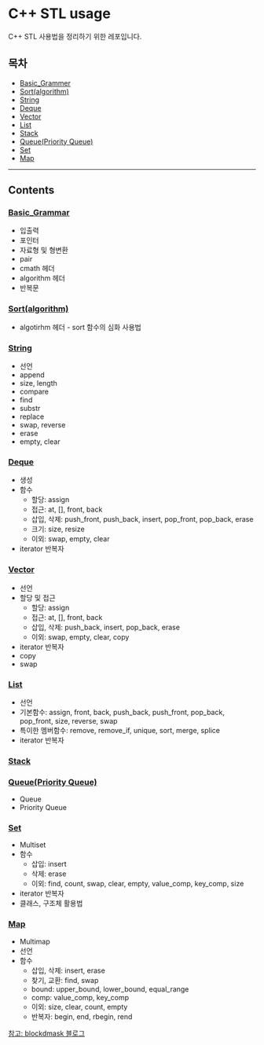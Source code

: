 # C++ STL usage

C++ STL 사용법을 정리하기 위한 레포입니다.

## 목차

- [Basic_Grammer](#-basic-grammar--https---githubcom-bsm8734-cpp-stl-study-blob-main-basic-grammarmd-)
- [Sort(algorithm)](#-sort-algorithm---https---githubcom-bsm8734-cpp-stl-study-blob-main-sortmd-)
- [String](#-string--https---githubcom-bsm8734-cpp-stl-study-blob-main-stringmd-)
- [Deque](#-deque--https---githubcom-bsm8734-cpp-stl-study-blob-main-dequemd-)
- [Vector](#-vector--https---githubcom-bsm8734-cpp-stl-study-blob-main-vectormd-)
- [List](#-list--https---githubcom-bsm8734-cpp-stl-study-blob-main-listmd-)
- [Stack](#-stack--https---githubcom-bsm8734-cpp-stl-study-blob-main-stackmd-)
- [Queue(Priority Queue)](#-queue-priority-queue---https---githubcom-bsm8734-cpp-stl-study-blob-main-queue-pq-heapmd-)
- [Set](#-set--https---githubcom-bsm8734-cpp-stl-study-blob-main-setmd-)
- [Map](#-map--https---githubcom-bsm8734-cpp-stl-study-blob-main-mapmd-)

---

## Contents

### [Basic_Grammar](https://github.com/bsm8734/cpp-stl-study/blob/main/Basic_Grammar.md)

- 입출력
- 포인터
- 자료형 및 형변환
- pair
- cmath 헤더
- algorithm 헤더
- 반복문

### [Sort(algorithm)](https://github.com/bsm8734/cpp-stl-study/blob/main/Sort.md)

- algotirhm 헤더 - sort 함수의 심화 사용법

### [String](https://github.com/bsm8734/cpp-stl-study/blob/main/String.md)

- 선언
- append
- size, length
- compare
- find
- substr
- replace
- swap, reverse
- erase
- empty, clear

### [Deque](https://github.com/bsm8734/cpp-stl-study/blob/main/Deque.md)

- 생성 
- 함수
  - 할당: assign
  - 접근: at, [], front, back
  - 삽입, 삭제: push_front, push_back, insert, pop_front, pop_back, erase
  - 크기: size, resize
  - 이외: swap, empty, clear
- iterator 반복자

### [Vector](https://github.com/bsm8734/cpp-stl-study/blob/main/Vector.md)
- 선언
- 할당 및 접근
  - 할당: assign
  - 접근: at, [], front, back
  - 삽입, 삭제: push_back, insert, pop_back, erase
  - 이외: swap, empty, clear, copy
- iterator 반복자
- copy
- swap

### [List](https://github.com/bsm8734/cpp-stl-study/blob/main/List.md)
- 선언
- 기본함수: assign, front, back, push_back, push_front, pop_back, pop_front, size, reverse, swap
- 특이한 멤버함수: remove, remove_if, unique, sort, merge, splice
- iterator 반복자

### [Stack](https://github.com/bsm8734/cpp-stl-study/blob/main/Stack.md)

### [Queue(Priority Queue)](https://github.com/bsm8734/cpp-stl-study/blob/main/Queue_PQ_Heap.md)

- Queue
- Priority Queue

### [Set](https://github.com/bsm8734/cpp-stl-study/blob/main/Set.md)
- Multiset
- 함수
  - 삽입: insert
  - 삭제: erase
  - 이외: find, count, swap, clear, empty, value_comp, key_comp, size
- iterator 반복자
- 클래스, 구조체 활용법

### [Map](https://github.com/bsm8734/cpp-stl-study/blob/main/Map.md)

- Multimap
- 선언
- 함수
  - 삽입, 삭제: insert, erase
  - 찾기, 교환: find, swap
  - bound: upper_bound, lower_bound, equal_range
  - comp: value_comp, key_comp
  - 이외: size, clear, count, empty
  - 반복자: begin, end, rbegin, rend

[참고: blockdmask 블로그](https://blockdmask.tistory.com/)
